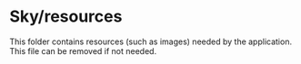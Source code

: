 # Sky/resources

This folder contains resources (such as images) needed by the application. This file can
be removed if not needed.
